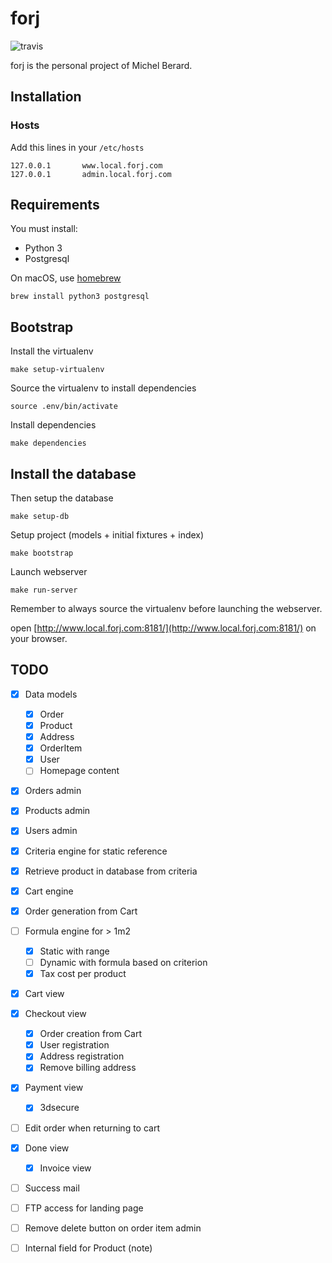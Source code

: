 # forj

![travis](https://travis-ci.org/thoas/forj.svg?branch=master)

forj is the personal project of Michel Berard.

## Installation

### Hosts

Add this lines in your ``/etc/hosts``

```
127.0.0.1       www.local.forj.com
127.0.0.1       admin.local.forj.com
```

## Requirements

You must install:

* Python 3
* Postgresql

On macOS, use [homebrew](https://brew.sh/)

```console
brew install python3 postgresql
```

## Bootstrap

Install the virtualenv


```console
make setup-virtualenv
```

Source the virtualenv to install dependencies

```console
source .env/bin/activate
```

Install dependencies

```console
make dependencies
```

## Install the database

Then setup the database

```console
make setup-db
```

Setup project (models + initial fixtures + index)

```console
make bootstrap
```

Launch webserver

```console
make run-server
```

Remember to always source the virtualenv before launching the webserver.

open [http://www.local.forj.com:8181/](http://www.local.forj.com:8181/) on your browser.

## TODO

- [x] Data models

  - [x] Order
  - [x] Product
  - [x] Address
  - [x] OrderItem
  - [x] User
  - [ ] Homepage content
- [x] Orders admin
- [x] Products admin
- [x] Users admin
- [x] Criteria engine for static reference
- [x] Retrieve product in database from criteria
- [x] Cart engine
- [x] Order generation from Cart
- [ ] Formula engine for > 1m2
  - [x] Static with range
  - [ ] Dynamic with formula based on criterion
  - [x] Tax cost per product
- [x] Cart view
- [x] Checkout view
  - [x] Order creation from Cart
  - [x] User registration
  - [x] Address registration
  - [x] Remove billing address
- [x] Payment view
  - [x] 3dsecure
- [ ] Edit order when returning to cart
- [x] Done view
  - [x] Invoice view
- [ ] Success mail
- [ ] FTP access for landing page
- [ ] Remove delete button on order item admin
- [ ] Internal field for Product (note)
